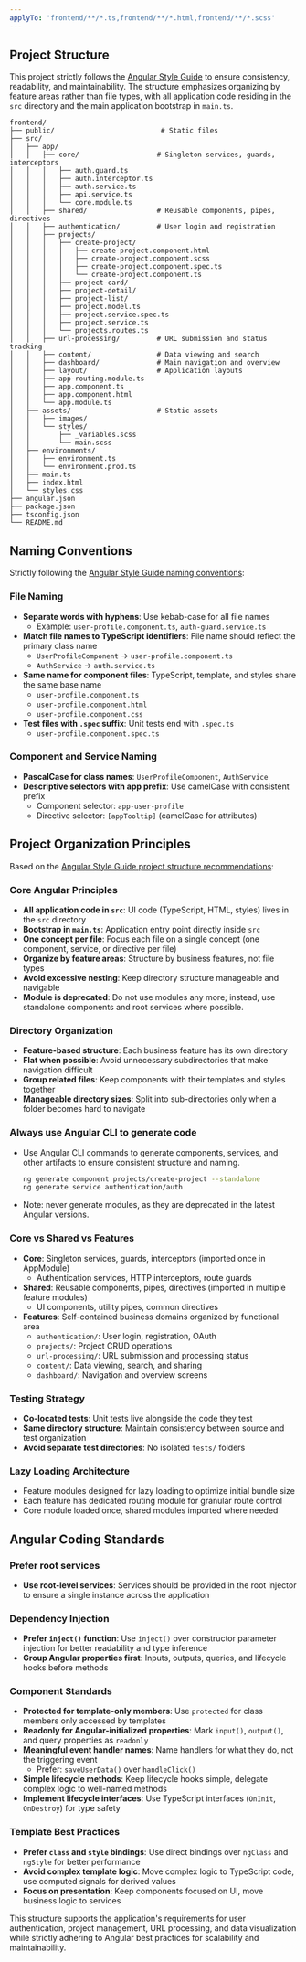 ```yaml
---
applyTo: 'frontend/**/*.ts,frontend/**/*.html,frontend/**/*.scss'
---
```

## Project Structure

This project strictly follows the [Angular Style Guide](https://angular.dev/style-guide) to ensure consistency, readability, and maintainability. The structure emphasizes organizing by feature areas rather than file types, with all application code residing in the `src` directory and the main application bootstrap in `main.ts`.

```
frontend/
├── public/                          # Static files
├── src/
│   ├── app/
│   │   ├── core/                   # Singleton services, guards, interceptors
│   │   │   ├── auth.guard.ts
│   │   │   ├── auth.interceptor.ts
│   │   │   ├── auth.service.ts
│   │   │   ├── api.service.ts
│   │   │   └── core.module.ts
│   │   ├── shared/                 # Reusable components, pipes, directives
│   │   ├── authentication/         # User login and registration
│   │   ├── projects/
│   │   │   ├── create-project/
│   │   │   │   ├── create-project.component.html
│   │   │   │   ├── create-project.component.scss
│   │   │   │   ├── create-project.component.spec.ts
│   │   │   │   └── create-project.component.ts
│   │   │   ├── project-card/
│   │   │   ├── project-detail/
│   │   │   ├── project-list/
│   │   │   ├── project.model.ts
│   │   │   ├── project.service.spec.ts
│   │   │   ├── project.service.ts
│   │   │   └── projects.routes.ts
│   │   ├── url-processing/         # URL submission and status tracking
│   │   ├── content/                # Data viewing and search
│   │   ├── dashboard/              # Main navigation and overview
│   │   ├── layout/                 # Application layouts
│   │   ├── app-routing.module.ts
│   │   ├── app.component.ts
│   │   ├── app.component.html
│   │   └── app.module.ts
│   ├── assets/                     # Static assets
│   │   ├── images/
│   │   └── styles/
│   │       ├── _variables.scss
│   │       └── main.scss
│   ├── environments/
│   │   ├── environment.ts
│   │   └── environment.prod.ts
│   ├── main.ts
│   ├── index.html
│   └── styles.css
├── angular.json
├── package.json
├── tsconfig.json
└── README.md
```

## Naming Conventions

Strictly following the [Angular Style Guide naming conventions](https://angular.dev/style-guide#naming):

### File Naming
- **Separate words with hyphens**: Use kebab-case for all file names
  - Example: `user-profile.component.ts`, `auth-guard.service.ts`
- **Match file names to TypeScript identifiers**: File name should reflect the primary class name
  - `UserProfileComponent` → `user-profile.component.ts`
  - `AuthService` → `auth.service.ts`
- **Same name for component files**: TypeScript, template, and styles share the same base name
  - `user-profile.component.ts`
  - `user-profile.component.html` 
  - `user-profile.component.css`
- **Test files with `.spec` suffix**: Unit tests end with `.spec.ts`
  - `user-profile.component.spec.ts`

### Component and Service Naming
- **PascalCase for class names**: `UserProfileComponent`, `AuthService`
- **Descriptive selectors with app prefix**: Use camelCase with consistent prefix
  - Component selector: `app-user-profile`
  - Directive selector: `[appTooltip]` (camelCase for attributes)

## Project Organization Principles

Based on the [Angular Style Guide project structure recommendations](https://angular.dev/style-guide#project-structure):

### Core Angular Principles
- **All application code in `src`**: UI code (TypeScript, HTML, styles) lives in the `src` directory
- **Bootstrap in `main.ts`**: Application entry point directly inside `src`
- **One concept per file**: Focus each file on a single concept (one component, service, or directive per file)
- **Organize by feature areas**: Structure by business features, not file types
- **Avoid excessive nesting**: Keep directory structure manageable and navigable
- **Module is deprecated**: Do not use modules any more; instead, use standalone components and root services where possible.

### Directory Organization
- **Feature-based structure**: Each business feature has its own directory
- **Flat when possible**: Avoid unnecessary subdirectories that make navigation difficult
- **Group related files**: Keep components with their templates and styles together
- **Manageable directory sizes**: Split into sub-directories only when a folder becomes hard to navigate

### Always use Angular CLI to generate code
- Use Angular CLI commands to generate components, services, and other artifacts to ensure consistent structure and naming.
  ```bash
  ng generate component projects/create-project --standalone
  ng generate service authentication/auth
  ```
- Note: never generate modules, as they are deprecated in the latest Angular versions.

### Core vs Shared vs Features
- **Core**: Singleton services, guards, interceptors (imported once in AppModule)
  - Authentication services, HTTP interceptors, route guards
- **Shared**: Reusable components, pipes, directives (imported in multiple feature modules)
  - UI components, utility pipes, common directives
- **Features**: Self-contained business domains organized by functional area
  - `authentication/`: User login, registration, OAuth
  - `projects/`: Project CRUD operations
  - `url-processing/`: URL submission and processing status
  - `content/`: Data viewing, search, and sharing
  - `dashboard/`: Navigation and overview screens

### Testing Strategy
- **Co-located tests**: Unit tests live alongside the code they test
- **Same directory structure**: Maintain consistency between source and test organization
- **Avoid separate test directories**: No isolated `tests/` folders

### Lazy Loading Architecture
- Feature modules designed for lazy loading to optimize initial bundle size
- Each feature has dedicated routing module for granular route control
- Core module loaded once, shared modules imported where needed

## Angular Coding Standards

### Prefer root services
- **Use root-level services**: Services should be provided in the root injector to ensure a single instance across the application

### Dependency Injection
- **Prefer `inject()` function**: Use `inject()` over constructor parameter injection for better readability and type inference
- **Group Angular properties first**: Inputs, outputs, queries, and lifecycle hooks before methods

### Component Standards
- **Protected for template-only members**: Use `protected` for class members only accessed by templates
- **Readonly for Angular-initialized properties**: Mark `input()`, `output()`, and query properties as `readonly`
- **Meaningful event handler names**: Name handlers for what they do, not the triggering event
  - Prefer: `saveUserData()` over `handleClick()`
- **Simple lifecycle methods**: Keep lifecycle hooks simple, delegate complex logic to well-named methods
- **Implement lifecycle interfaces**: Use TypeScript interfaces (`OnInit`, `OnDestroy`) for type safety

### Template Best Practices
- **Prefer `class` and `style` bindings**: Use direct bindings over `ngClass` and `ngStyle` for better performance
- **Avoid complex template logic**: Move complex logic to TypeScript code, use computed signals for derived values
- **Focus on presentation**: Keep components focused on UI, move business logic to services

This structure supports the application's requirements for user authentication, project management, URL processing, and data visualization while strictly adhering to Angular best practices for scalability and maintainability.
